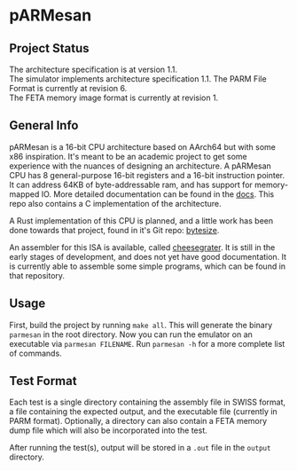 # pARMesan

## Project Status
The architecture specification is at version 1.1.  
The simulator implements architecture specification 1.1. 
The PARM File Format is currently at revision 6.  
The FETA memory image format is currently at revision 1.

## General Info

pARMesan is a 16-bit CPU architecture based on AArch64 but with some x86 inspiration. It's meant to be an academic project to get some experience with the nuances of designing an architecture. A pARMesan CPU has 8 general-purpose 16-bit registers and a 16-bit instruction pointer. It can address 64KB of byte-addressable ram, and has support for memory-mapped IO. More detailed documentation can be found in the [docs](docs/index.md). This repo also contains a C implementation of the architecture.

A Rust implementation of this CPU is planned, and a little work has been done towards that project, found in it's Git repo: [bytesize](https://github.com/Pritjam/bytesize).

An assembler for this ISA is available, called [cheesegrater](https://github.com/Pritjam/cheesegrater). It is still in the early stages of development, and does not yet have good documentation. It is currently able to assemble some simple programs, which can be found in that repository.

## Usage
First, build the project by running `make all`. This will generate the binary `parmesan` in the root directory. Now you can run the emulator on an executable via `parmesan FILENAME`. Run `parmesan -h` for a more complete list of commands.

## Test Format

Each test is a single directory containing the assembly file in SWISS format, a file containing the expected output, and the executable file (currently in PARM format). Optionally, a directory can also contain a FETA memory dump file which will also be incorporated into the test.

After running the test(s), output will be stored in a `.out` file in the `output` directory.